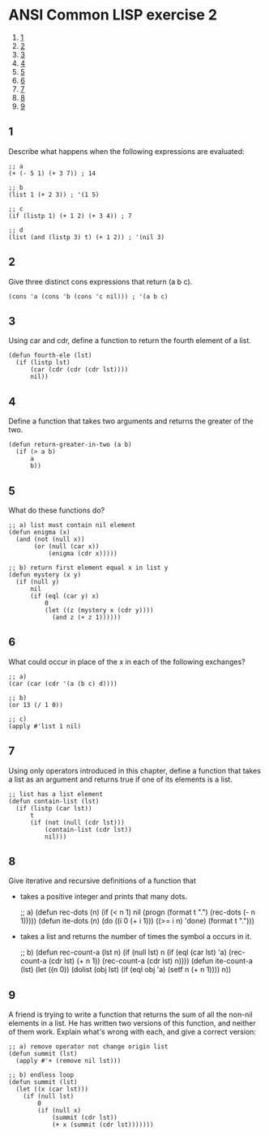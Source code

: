 

# ANSI Common LISP exercise 2

1.  [1](#orgbd1c381)
2.  [2](#org37ea702)
3.  [3](#org6bf935a)
4.  [4](#orga98308e)
5.  [5](#org7e14cb5)
6.  [6](#orga98ea83)
7.  [7](#orgc6183b1)
8.  [8](#orgf7e4d63)
9.  [9](#orga178908)


<a id="orgbd1c381"></a>

## 1

Describe what happens when the following expressions are evaluated:

    ;; a
    (+ (- 5 1) (+ 3 7)) ; 14

    ;; b
    (list 1 (+ 2 3)) ; '(1 5)

    ;; c
    (if (listp 1) (+ 1 2) (+ 3 4)) ; 7

    ;; d
    (list (and (listp 3) t) (+ 1 2)) ; '(nil 3)


<a id="org37ea702"></a>

## 2

Give three distinct cons expressions that return (a b c).

    (cons 'a (cons 'b (cons 'c nil))) ; '(a b c)


<a id="org6bf935a"></a>

## 3

Using car and cdr, define a function to return the fourth element of a
list.

    (defun fourth-ele (lst)
      (if (listp lst)
          (car (cdr (cdr (cdr lst))))
          nil))


<a id="orga98308e"></a>

## 4

Define a function that takes two arguments and returns the greater of
the two.

    (defun return-greater-in-two (a b)
      (if (> a b)
          a
          b))


<a id="org7e14cb5"></a>

## 5

What do these functions do?

    ;; a) list must contain nil element
    (defun enigma (x)
      (and (not (null x))
           (or (null (car x))
               (enigma (cdr x)))))

    ;; b) return first element equal x in list y
    (defun mystery (x y)
      (if (null y)
          nil
          (if (eql (car y) x)
              0
              (let ((z (mystery x (cdr y))))
                (and z (+ z 1))))))


<a id="orga98ea83"></a>

## 6

What could occur in place of the x in each of the following exchanges?

    ;; a)
    (car (car (cdr '(a (b c) d))))

    ;; b)
    (or 13 (/ 1 0))

    ;; c)
    (apply #'list 1 nil)


<a id="orgc6183b1"></a>

## 7

Using only operators introduced in this chapter, define a function that
takes a list as an argument and returns true if one of its elements is a
list.

    ;; list has a list element
    (defun contain-list (lst)
      (if (listp (car lst))
          t
          (if (not (null (cdr lst)))
              (contain-list (cdr lst))
              nil)))


<a id="orgf7e4d63"></a>

## 8

Give iterative and recursive definitions of a function that

-   takes a positive integer and prints that many dots.

    ;; a)
    (defun rec-dots (n)
      (if (< n 1)
          nil
          (progn
            (format t ".")
            (rec-dots (- n 1)))))
    (defun ite-dots (n)
      (do ((i 0 (+ i 1)))
          ((>= i n) 'done)
        (format t ".")))

-   takes a list and returns the number of times the symbol a occurs in it.

    ;; b)
    (defun rec-count-a (lst n)
      (if (null lst)
          n
          (if (eql (car lst) 'a)
              (rec-count-a (cdr lst) (+ n 1))
              (rec-count-a (cdr lst) n))))
    (defun ite-count-a (lst)
      (let ((n 0))
        (dolist (obj lst)
          (if (eql obj 'a)
              (setf n (+ n 1))))
        n))


<a id="orga178908"></a>

## 9

A friend is trying to write a function that returns the sum of all the
non-nil elements in a list. He has written two versions of this function,
and neither of them work. Explain what's wrong with each, and give a
correct version:

    ;; a) remove operator not change origin list
    (defun summit (lst)
      (apply #'+ (remove nil lst)))

    ;; b) endless loop
    (defun summit (lst)
      (let ((x (car lst)))
        (if (null lst)
            0
            (if (null x)
                (summit (cdr lst))
                (+ x (summit (cdr lst)))))))

